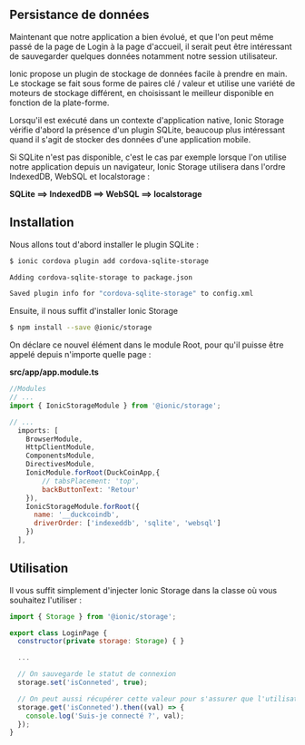 ## Persistance de données

Maintenant que notre application a bien évolué, et que l'on peut même passé de la page de Login à la page d'accueil, il serait peut être intéressant de sauvegarder quelques données notamment notre session utilisateur.

Ionic propose un plugin de stockage de données facile à prendre en main. Le stockage se fait sous forme de paires clé / valeur et utilise une variété de moteurs de stockage différent, en choisissant le meilleur disponible en fonction de la plate-forme.

Lorsqu'il est exécuté dans un contexte d'application native, Ionic Storage vérifie d'abord la présence d'un plugin SQLite, beaucoup plus intéressant quand il s'agit de stocker des données d'une application mobile.

Si SQLite n'est pas disponible, c'est le cas par exemple lorsque l'on utilise notre application depuis un navigateur, Ionic Storage utilisera dans l'ordre IndexedDB, WebSQL et  localstorage :

**SQLite ==&gt; IndexedDB ==&gt; WebSQL ==&gt; localstorage**

## Installation

Nous allons tout d'abord installer le plugin SQLite :

```bash
$ ionic cordova plugin add cordova-sqlite-storage

Adding cordova-sqlite-storage to package.json

Saved plugin info for "cordova-sqlite-storage" to config.xml
```

Ensuite, il nous suffit d'installer Ionic Storage

```bash
$ npm install --save @ionic/storage
```

On déclare ce nouvel élément dans le module Root, pour qu'il puisse être appelé depuis n'importe quelle page :

**src/app/app.module.ts**

```js
//Modules
// ...
import { IonicStorageModule } from '@ionic/storage';

// ...
  imports: [
    BrowserModule,
    HttpClientModule,
    ComponentsModule,
    DirectivesModule,
    IonicModule.forRoot(DuckCoinApp,{
        // tabsPlacement: 'top',
        backButtonText: 'Retour'
    }),
    IonicStorageModule.forRoot({
      name: '__duckcoindb',
      driverOrder: ['indexeddb', 'sqlite', 'websql']
    })
  ],
```

## Utilisation

Il vous suffit simplement d'injecter Ionic Storage dans la classe où vous souhaitez l'utiliser :

```js
import { Storage } from '@ionic/storage';

export class LoginPage {
  constructor(private storage: Storage) { }

  ...

  // On sauvegarde le statut de connexion
  storage.set('isConneted', true);

  // On peut aussi récupérer cette valeur pour s'assurer que l'utilisateur a le droit d'afficher une page
  storage.get('isConneted').then((val) => {
    console.log('Suis-je connecté ?', val);
  });
}
```
